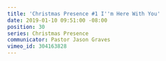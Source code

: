 ```yaml
---
title: 'Christmas Presence #1 I''m Here With You'
date: 2019-01-10 09:51:00 -08:00
position: 30
series: Christmas Presence
communicator: Pastor Jason Graves
vimeo_id: 304163828
---
```


